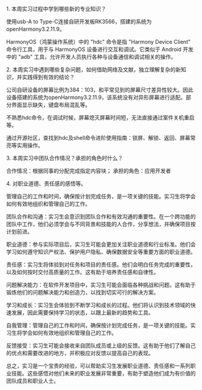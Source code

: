 1. 本周实习过程中学到哪些新的专业知识？

使用usb-A to Type-C连接自研开发板RK3566，搭建的系统为openHarmony3.2.11.9。

HarmonyOS（鸿蒙操作系统）中的 "hdc" 命令是指 "Harmony Device Client" 命令行工具，用于与 HarmonyOS 设备进行交互和调试。它类似于 Android 开发中的 "adb" 工具，允许开发人员执行各种与设备通信和调试相关的操作。

2. 本周实习中遇到哪些复杂问题，如何借助网络及文献，独立理解复杂的新知识，并实践得到有效的结论？

公司自研设备的屏幕比例为384：103，和平常见到的屏幕尺寸差异性较大。因此设备搭建的系统为openHarmony3.2.11.9，该系统没有对异形屏幕进行适配。部分界面显示缺失，键盘布局混乱等。

不熟悉hdc命令，在调试时候，屏幕熄灭屏幕时间短，无法直接通过案件关机重启等。

通过开源社区，查找到hdc及shell命令进阶使用指南：锁屏、解锁、返回、屏幕常亮等实用操作。

3. 本周实习中团队合作情况？承担的角色时什么？

合作情况：根据同事的分配完成指定内容块；
承担的角色：应用开发者

4. 对职业道德、责任感的感悟等。

管理自己的工作和时间，确保按计划完成任务，是一项关键的技能。实习生将学会如何有效地组织和管理自己的工作。

团队合作和沟通：实习生会意识到团队合作和有效沟通的重要性。在一个跨功能的团队中工作，他们必须学会与不同背景和技能的人合作，分享想法，并确保项目按计划前进。

职业道德：参与实际项目后，实习生可能会更加关注职业道德和行业标准。他们会学习如何遵守知识产权法、保护用户隐私、确保数据安全等重要方面的职业道德。

责任感：实习生将体验到对任务和项目的责任感。他们会明白任务完成的重要性，以及如何按时交付高质量的工作。这有助于培养责任感和自律性。

问题解决能力：在软件开发项目中，实习生可能会面临各种挑战和问题。这有助于锻炼他们的问题解决能力和创造力，以找到切实可行的解决方案。

学习和成长：实习生会体验到不断学习和成长的过程。他们将认识到技术领域的快速发展，因此需要保持学习的状态，以跟上最新的趋势和工具。

自我管理：管理自己的工作和时间，确保按计划完成任务，是一项关键的技能。实习生将学会如何有效地组织和管理自己的工作。

反馈接受：实习生可能会接收来自团队成员或上级的反馈。这有助于他们了解自己的优点和需要改进的地方，并积极应对反馈以提高自己的表现。

总之，实习是一个宝贵的经验，可以帮助实习生发展职业道德、责任感和一系列职业技能。这些感悟对他们未来的职业发展非常重要，有助于塑造他们成为有价值的团队成员和职业人士。
